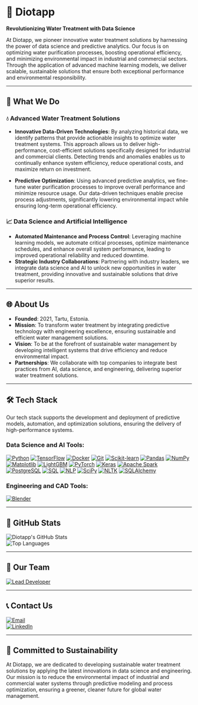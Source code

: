 # 🌊 Diotapp

**Revolutionizing Water Treatment with Data Science**

At Diotapp, we pioneer innovative water treatment solutions by harnessing the power of data science and predictive analytics. Our focus is on optimizing water purification processes, boosting operational efficiency, and minimizing environmental impact in industrial and commercial sectors. Through the application of advanced machine learning models, we deliver scalable, sustainable solutions that ensure both exceptional performance and environmental responsibility.

---

## 🔧 What We Do

### 💧 Advanced Water Treatment Solutions

- **Innovative Data-Driven Technologies**: By analyzing historical data, we identify patterns that provide actionable insights to optimize water treatment systems. This approach allows us to deliver high-performance, cost-efficient solutions specifically designed for industrial and commercial clients. Detecting trends and anomalies enables us to continually enhance system efficiency, reduce operational costs, and maximize return on investment.

- **Predictive Optimization**: Using advanced predictive analytics, we fine-tune water purification processes to improve overall performance and minimize resource usage. Our data-driven techniques enable precise process adjustments, significantly lowering environmental impact while ensuring long-term operational efficiency.

### 📈 Data Science and Artificial Intelligence

- **Automated Maintenance and Process Control**: Leveraging machine learning models, we automate critical processes, optimize maintenance schedules, and enhance overall system performance, leading to improved operational reliability and reduced downtime.
- **Strategic Industry Collaborations**: Partnering with industry leaders, we integrate data science and AI to unlock new opportunities in water treatment, providing innovative and sustainable solutions that drive superior results.

---

## 🌐 About Us

- **Founded**: 2021, Tartu, Estonia.
- **Mission**: To transform water treatment by integrating predictive technology with engineering excellence, ensuring sustainable and efficient water management solutions.
- **Vision**: To be at the forefront of sustainable water management by developing intelligent systems that drive efficiency and reduce environmental impact.
- **Partnerships**: We collaborate with top companies to integrate best practices from AI, data science, and engineering, delivering superior water treatment solutions.

---

## 🛠 Tech Stack

Our tech stack supports the development and deployment of predictive models, automation, and optimization solutions, ensuring the delivery of high-performance systems.

### Data Science and AI Tools:

[![Python](https://img.shields.io/badge/Python-3776AB?style=for-the-badge&logo=python&logoColor=white)](https://www.python.org/) 
[![TensorFlow](https://img.shields.io/badge/TensorFlow-FF6F00?style=for-the-badge&logo=tensorflow&logoColor=white)](https://www.tensorflow.org/)
[![Docker](https://img.shields.io/badge/Docker-2496ED?style=for-the-badge&logo=docker&logoColor=white)](https://www.docker.com/)
[![Git](https://img.shields.io/badge/Git-F05032?style=for-the-badge&logo=git&logoColor=white)](https://git-scm.com/)
[![Scikit-learn](https://img.shields.io/badge/Scikit--learn-F7931E?style=for-the-badge&logo=scikit-learn&logoColor=white)](https://scikit-learn.org/)
[![Pandas](https://img.shields.io/badge/Pandas-150458?style=for-the-badge&logo=pandas&logoColor=white)](https://pandas.pydata.org/)
[![NumPy](https://img.shields.io/badge/NumPy-013243?style=for-the-badge&logo=numpy&logoColor=white)](https://numpy.org/)
[![Matplotlib](https://img.shields.io/badge/Matplotlib-11557C?style=for-the-badge&logo=matplotlib&logoColor=white)](https://matplotlib.org/)
[![LightGBM](https://img.shields.io/badge/LightGBM-02457A?style=for-the-badge&logo=lightgbm&logoColor=white)](https://lightgbm.readthedocs.io/)
[![PyTorch](https://img.shields.io/badge/PyTorch-EE4C2C?style=for-the-badge&logo=pytorch&logoColor=white)](https://pytorch.org/)
[![Keras](https://img.shields.io/badge/Keras-D00000?style=for-the-badge&logo=keras&logoColor=white)](https://keras.io/)
[![Apache Spark](https://img.shields.io/badge/Apache%20Spark-E25A1C?style=for-the-badge&logo=apachespark&logoColor=white)](https://spark.apache.org/)
[![PostgreSQL](https://img.shields.io/badge/PostgreSQL-336791?style=for-the-badge&logo=postgresql&logoColor=white)](https://www.postgresql.org/)
[![SQL](https://img.shields.io/badge/SQL-4479A1?style=for-the-badge&logo=Microsoft%20SQL%20Server&logoColor=white)](https://www.microsoft.com/en-us/sql-server)
[![NLP](https://img.shields.io/badge/NLP-008080?style=for-the-badge&logo=ai&logoColor=white)](https://en.wikipedia.org/wiki/Natural_language_processing)
[![SciPy](https://img.shields.io/badge/SciPy-8CAAE6?style=for-the-badge&logo=scipy&logoColor=white)](https://scipy.org/)
[![NLTK](https://img.shields.io/badge/NLTK-003A70?style=for-the-badge&logo=python&logoColor=white)](https://www.nltk.org/)
[![SQLAlchemy](https://img.shields.io/badge/SQLAlchemy-CC0000?style=for-the-badge&logo=databricks&logoColor=white)](https://www.sqlalchemy.org/)

### Engineering and CAD Tools:

[![Blender](https://img.shields.io/badge/Blender-F5792A?style=for-the-badge&logo=blender&logoColor=white)](https://www.blender.org/)  

---

## 🌟 GitHub Stats

![Diotapp's GitHub Stats](https://github-readme-stats.vercel.app/api?username=diotapp&show_icons=true&theme=radical)  
![Top Languages](https://github-readme-stats.vercel.app/api/top-langs/?username=diotapp&layout=compact&theme=radical)

---

## 🌟 Our Team

[![Lead Developer](https://img.shields.io/badge/Lead%20Developer-OKHKO-blue?style=for-the-badge&logo=github&logoColor=white)](https://github.com/okhko)

---

## 📞 Contact Us

[![Email](https://img.shields.io/badge/Email-diotapp@gmail.com-D14836?style=for-the-badge&logo=gmail&logoColor=white)](mailto:diotapp@gmail.com)  
[![LinkedIn](https://img.shields.io/badge/LinkedIn-DIOTAPP-0077B5?style=for-the-badge&logo=linkedin&logoColor=white)](https://www.linkedin.com/company/diotapp/)

---

## 🌱 Committed to Sustainability

At Diotapp, we are dedicated to developing sustainable water treatment solutions by applying the latest innovations in data science and engineering. Our mission is to reduce the environmental impact of industrial and commercial water systems through predictive modeling and process optimization, ensuring a greener, cleaner future for global water management.
